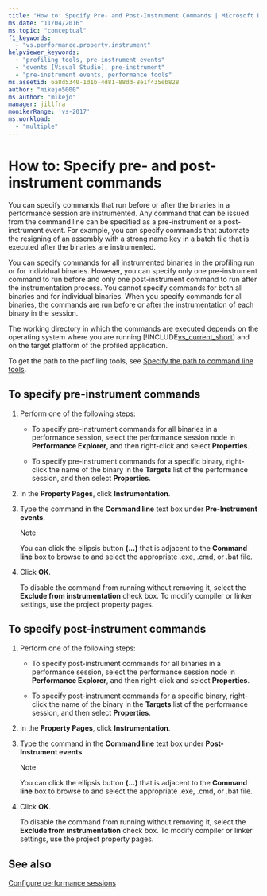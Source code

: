 ```yaml
---
title: "How to: Specify Pre- and Post-Instrument Commands | Microsoft Docs"
ms.date: "11/04/2016"
ms.topic: "conceptual"
f1_keywords:
  - "vs.performance.property.instrument"
helpviewer_keywords:
  - "profiling tools, pre-instrument events"
  - "events [Visual Studio], pre-instrument"
  - "pre-instrument events, performance tools"
ms.assetid: 6a8d5340-1d1b-4d81-88dd-8e1f435eb828
author: "mikejo5000"
ms.author: "mikejo"
manager: jillfra
monikerRange: 'vs-2017'
ms.workload:
  - "multiple"
---
```

# How to: Specify pre- and post-instrument commands

You can specify commands that run before or after the binaries in a performance session are instrumented. Any command that can be issued from the command line can be specified as a pre-instrument or a post-instrument event. For example, you can specify commands that automate the resigning of an assembly with a strong name key in a batch file that is executed after the binaries are instrumented.

You can specify commands for all instrumented binaries in the profiling run or for individual binaries. However, you can specify only one pre-instrument command to run before and only one post-instrument command to run after the instrumentation process. You cannot specify commands for both all binaries and for individual binaries. When you specify commands for all binaries, the commands are run before or after the instrumentation of each binary in the session.

The working directory in which the commands are executed depends on the operating system where you are running [!INCLUDE[vs_current_short](../code-quality/includes/vs_current_short_md.md)] and on the target platform of the profiled application.

To get the path to the profiling tools, see [Specify the path to command line tools](../profiling/specifying-the-path-to-profiling-tools-command-line-tools.md).

## To specify pre-instrument commands

1. Perform one of the following steps:

    - To specify pre-instrument commands for all binaries in a performance session, select the performance session node in **Performance Explorer**, and then right-click and select **Properties**.

    - To specify pre-instrument commands for a specific binary, right-click the name of the binary in the **Targets** list of the performance session, and then select **Properties**.

2. In the **Property Pages**, click **Instrumentation**.

3. Type the command in the **Command line** text box under **Pre-Instrument events**.

    > [!NOTE]
    > You can click the ellipsis button **(...)** that is adjacent to the **Command line** box to browse to and select the appropriate .exe, .cmd, or .bat file.

4. Click **OK**.

     To disable the command from running without removing it, select the **Exclude from instrumentation** check box. To modify compiler or linker settings, use the project property pages.

## To specify post-instrument commands

1. Perform one of the following steps:

    - To specify post-instrument commands for all binaries in a performance session, select the performance session node in **Performance Explorer**, and then right-click and select **Properties**.

    - To specify post-instrument commands for a specific binary, right-click the name of the binary in the **Targets** list of the performance session, and then select **Properties**.

2. In the **Property Pages**, click **Instrumentation**.

3. Type the command in the **Command line** text box under **Post-Instrument events**.

    > [!NOTE]
    > You can click the ellipsis button **(...)** that is adjacent to the **Command line** box to browse to and select the appropriate .exe, .cmd, or .bat file.

4. Click **OK**.

     To disable the command from running without removing it, select the **Exclude from instrumentation** check box. To modify compiler or linker settings, use the project property pages.

## See also

[Configure performance sessions](../profiling/configuring-performance-sessions.md)
